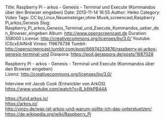 Title: Raspberry Pi - arkos - Genesis - Terminal und Execute (Kommandos über den Browser eingeben)
Date: 2013-11-14 16:55
Author: Heiko
Category: Video
Tags: CC by,Linux,Neueinsteiger,ohne Musik,screencast,Raspberry Pi,arkos,Genesis
Slug: Raspberry_Pi_arkos_Genesis_Terminal_und_Execute_Kommandos_ueber_den_Browser_eingeben
Album: http://www.openscreencast.de
Duration: 358000
License: http://creativecommons.org/licenses/by/3.0/
Youtube: lCScxEAINn8
Vimeo: 119676736
Tumblr: http://openscreencast.tumblr.com/post/66974233876/raspberry-pi-arkos-genesis-terminal-und
Diaspora: https://pod.geraspora.de/posts/1687028

Raspberry Pi - arkos - Genesis - Terminal und Execute (Kommandos über den
Browser eingeben)  
Lizenz: <http://creativecommons.org/licenses/by/3.0/>  
  
Interview mit Jacob Cook (Entwickler von ArkOS)
<https://www.youtube.com/watch?v=B_k6tkPB44A>  
  
<https://fund.arkos.io/>  
<https://arkos.io/>  
<http://vinzv.de/was-ist-arkos-und-warum-sollte-ich-das-unterstuetzen/>  
<https://de.wikipedia.org/wiki/Raspberry_Pi>

